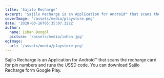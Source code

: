 ```yaml
---
title: 'Sajilo Recharge'
excerpt: 'Sajilo Recharge is an Application for Android™ that scans the recharge card for pin numbers and runs the USSD code. You can download Sajilo Recharge form Google Play.'
coverImage: '/assets/media/playstore.png'
date: '2020-03-16T05:35:07.322Z'
author:
  name: Ishan Dongol
  picture: '/assets/media/ishan.jpg'
ogImage:
  url: '/assets/media/playstore.png'
---
```


Sajilo Recharge is an Application for Android™ that scans the recharge card for pin numbers and runs the USSD code. You can download Sajilo Recharge form Google Play.
